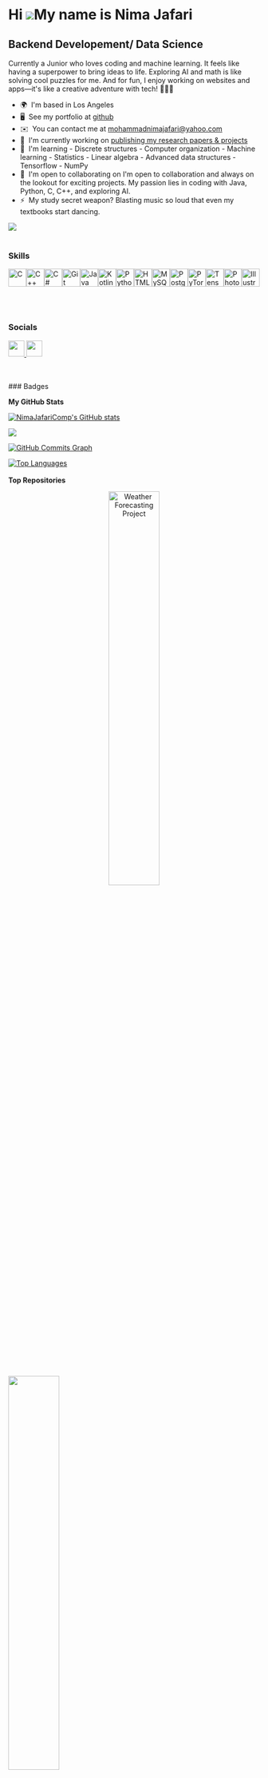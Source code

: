 Hi ![](https://user-images.githubusercontent.com/18350557/176309783-0785949b-9127-417c-8b55-ab5a4333674e.gif)My name is Nima Jafari
===================================================================================================================================

Backend Developement/ Data Science
---------------------------------

Currently a Junior who loves coding and machine learning. It feels like having a superpower to bring ideas to life. Exploring AI and math is like solving cool puzzles for me. And for fun, I enjoy working on websites and apps—it's like a creative adventure with tech! 🌟👩‍💻

* 🌍  I'm based in Los Angeles
* 🖥️  See my portfolio at [github](http://github.com/NimaJafariComp)
* ✉️  You can contact me at [mohammadnimajafari@yahoo.com](mailto:mohammadnimajafari@yahoo.com)
* 🚀  I'm currently working on [publishing my research papers & projects](http://soon)
* 🧠  I'm learning - Discrete structures - Computer organization - Machine learning - Statistics - Linear algebra - Advanced data structures - Tensorflow - NumPy
* 🤝  I'm open to collaborating on I'm open to collaboration and always on the lookout for exciting projects. My passion lies in coding with Java, Python, C, C++, and exploring AI.
* ⚡  My study secret weapon? Blasting music so loud that even my textbooks start dancing.

<a href="https://www.github.com/NimaJafariComp" target="_blank" rel="noreferrer"><img
src="https://img.shields.io/github/followers/NimaJafariComp?logo=github&style=for-the-badge&color=6366f1&labelColor=ffffff" /></a>
<br /><br />
### Skills


<p align="left">
<a href="https://docs.microsoft.com/en-us/cpp/?view=msvc-170" target="_blank" rel="noreferrer"><img src="https://raw.githubusercontent.com/danielcranney/readme-generator/main/public/icons/skills/c-colored.svg" width="36" height="36" alt="C" /></a><a href="https://docs.microsoft.com/en-us/cpp/?view=msvc-170" target="_blank" rel="noreferrer"><img src="https://raw.githubusercontent.com/danielcranney/readme-generator/main/public/icons/skills/cplusplus-colored.svg" width="36" height="36" alt="C++" /></a><a href="https://docs.microsoft.com/en-us/dotnet/csharp/" target="_blank" rel="noreferrer"><img src="https://raw.githubusercontent.com/danielcranney/readme-generator/main/public/icons/skills/csharp-colored.svg" width="36" height="36" alt="C#" /></a><a href="https://git-scm.com/" target="_blank" rel="noreferrer"><img src="https://raw.githubusercontent.com/danielcranney/readme-generator/main/public/icons/skills/git-colored.svg" width="36" height="36" alt="Git" /></a><a href="https://www.oracle.com/java/" target="_blank" rel="noreferrer"><img src="https://raw.githubusercontent.com/danielcranney/readme-generator/main/public/icons/skills/java-colored.svg" width="36" height="36" alt="Java" /></a><a href="https://kotlinlang.org/" target="_blank" rel="noreferrer"><img src="https://raw.githubusercontent.com/danielcranney/readme-generator/main/public/icons/skills/kotlin-colored.svg" width="36" height="36" alt="Kotlin" /></a><a href="https://www.python.org/" target="_blank" rel="noreferrer"><img src="https://raw.githubusercontent.com/danielcranney/readme-generator/main/public/icons/skills/python-colored.svg" width="36" height="36" alt="Python" /></a><a href="https://developer.mozilla.org/en-US/docs/Glossary/HTML5" target="_blank" rel="noreferrer"><img src="https://raw.githubusercontent.com/danielcranney/readme-generator/main/public/icons/skills/html5-colored.svg" width="36" height="36" alt="HTML5" /></a><a href="https://www.mysql.com/" target="_blank" rel="noreferrer"><img src="https://raw.githubusercontent.com/danielcranney/readme-generator/main/public/icons/skills/mysql-colored.svg" width="36" height="36" alt="MySQL" /></a><a href="https://www.postgresql.org/" target="_blank" rel="noreferrer"><img src="https://raw.githubusercontent.com/danielcranney/readme-generator/main/public/icons/skills/postgresql-colored.svg" width="36" height="36" alt="PostgreSQL" /></a><a href="https://pytorch.org/" target="_blank" rel="noreferrer"><img src="https://raw.githubusercontent.com/danielcranney/readme-generator/main/public/icons/skills/pytorch-colored.svg" width="36" height="36" alt="PyTorch" /></a><a href="https://www.tensorflow.org/" target="_blank" rel="noreferrer"><img src="https://raw.githubusercontent.com/danielcranney/readme-generator/main/public/icons/skills/tensorflow-colored.svg" width="36" height="36" alt="TensorFlow" /></a><a href="https://www.adobe.com/uk/products/photoshop.html" target="_blank" rel="noreferrer"><img src="https://raw.githubusercontent.com/danielcranney/readme-generator/main/public/icons/skills/photoshop-colored.svg" width="36" height="36" alt="Photoshop" /></a><a href="https://www.adobe.com/uk/products/illustrator.html" target="_blank" rel="noreferrer"><img src="https://raw.githubusercontent.com/danielcranney/readme-generator/main/public/icons/skills/illustrator-colored.svg" width="36" height="36" alt="Illustrator" /></a>
</p>

<br /><br />
### Socials

<p align="left"> <a href="https://www.github.com/NimaJafariComp" target="_blank" rel="noreferrer"> <picture> <source media="(prefers-color-scheme: dark)" srcset="https://raw.githubusercontent.com/danielcranney/readme-generator/main/public/icons/socials/github-dark.svg" /> <source media="(prefers-color-scheme: light)" srcset="https://raw.githubusercontent.com/danielcranney/readme-generator/main/public/icons/socials/github.svg" /> <img src="https://raw.githubusercontent.com/danielcranney/readme-generator/main/public/icons/socials/github.svg" width="32" height="32" /> </picture> </a> <a href="https://www.linkedin.com/in/mohammadnima-jafari-7869bb189/" target="_blank" rel="noreferrer"> <picture> <source media="(prefers-color-scheme: dark)" srcset="https://raw.githubusercontent.com/danielcranney/readme-generator/main/public/icons/socials/linkedin-dark.svg" /> <source media="(prefers-color-scheme: light)" srcset="https://raw.githubusercontent.com/danielcranney/readme-generator/main/public/icons/socials/linkedin.svg" /> <img src="https://raw.githubusercontent.com/danielcranney/readme-generator/main/public/icons/socials/linkedin.svg" width="32" height="32" /> </picture> </a></p>
<br /><br />
### Badges

<b>My GitHub Stats</b>

<a href="http://www.github.com/NimaJafariComp"><img src="https://github-readme-stats.vercel.app/api?username=NimaJafariComp&show_icons=true&hide=&count_private=true&title_color=ef4444&text_color=000000&icon_color=6366f1&bg_color=ffffff&hide_border=true&show_icons=true" alt="NimaJafariComp's GitHub stats" /></a>

<a href="http://www.github.com/NimaJafariComp"><img src="https://github-readme-streak-stats.herokuapp.com/?user=NimaJafariComp&stroke=000000&background=ffffff&ring=ef4444&fire=ef4444&currStreakNum=000000&currStreakLabel=ef4444&sideNums=000000&sideLabels=000000&dates=000000&hide_border=true" /></a>

<a href="http://www.github.com/NimaJafariComp"><img src="https://github-readme-activity-graph.cyclic.app/graph?username=NimaJafariComp&bg_color=ffffff&color=000000&line=6366f1&point=000000&area_color=ffffff&area=true&hide_border=true&custom_title=GitHub%20Commits%20Graph" alt="GitHub Commits Graph" /></a>

<a href="https://github.com/NimaJafariComp" align="left"><img src="https://github-readme-stats.vercel.app/api/top-langs/?username=NimaJafariComp&langs_count=10&title_color=ef4444&text_color=000000&icon_color=6366f1&bg_color=ffffff&hide_border=true&locale=en&custom_title=Top%20%Languages" alt="Top Languages" /></a>
<br /><br />
<b>Top Repositories</b>

<div style="text-align: center;">
  <a href="https://github.com/NimaJafariComp/weather-forecasting-project" target="_blank">
    <img style="width: 45%;" src="https://github-readme-stats.vercel.app/api/pin/?username=NimaJafariComp&repo=weather-forecasting-project&title_color=ef4444&text_color=000000&icon_color=6366f1&bg_color=ffffff&hide_border=true&locale=en" alt="Weather Forecasting Project"/>
  </a>
</div>
<br />


<div width="100%" align="center"><a href="https://github.com/NimaJafariComp/SDC-DiscordBot" align="left"><img align="left" width="45%" src="https://github-readme-stats.vercel.app/api/pin/?username=NimaJafariComp&repo=SDC-DiscordBot&title_color=ef4444&text_color=000000&icon_color=6366f1&bg_color=ffffff&hide_border=true&locale=en" /></a></div><br /><br /><br /><br /><br /><br /><br />
